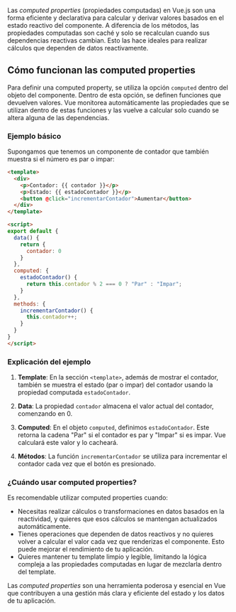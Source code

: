 Las *computed properties* (propiedades computadas) en Vue.js son una forma eficiente y declarativa para calcular y derivar valores basados en el estado reactivo del componente. A diferencia de los métodos, las propiedades computadas son caché y solo se recalculan cuando sus dependencias reactivas cambian. Esto las hace ideales para realizar cálculos que dependen de datos reactivamente.

## Cómo funcionan las computed properties

Para definir una computed property, se utiliza la opción `computed` dentro del objeto del componente. Dentro de esta opción, se definen funciones que devuelven valores. Vue monitorea automáticamente las propiedades que se utilizan dentro de estas funciones y las vuelve a calcular solo cuando se altera alguna de las dependencias.

### Ejemplo básico

Supongamos que tenemos un componente de contador que también muestra si el número es par o impar:

```html
<template>
  <div>
    <p>Contador: {{ contador }}</p>
    <p>Estado: {{ estadoContador }}</p>
    <button @click="incrementarContador">Aumentar</button>
  </div>
</template>

<script>
export default {
  data() {
    return {
      contador: 0
    }
  },
  computed: {
    estadoContador() {
      return this.contador % 2 === 0 ? "Par" : "Impar";
    }
  },
  methods: {
    incrementarContador() {
      this.contador++;
    }
  }
}
</script>
```

### Explicación del ejemplo

1. **Template**: En la sección `<template>`, además de mostrar el contador, también se muestra el estado (par o impar) del contador usando la propiedad computada `estadoContador`.

2. **Data**: La propiedad `contador` almacena el valor actual del contador, comenzando en 0.

3. **Computed**: En el objeto `computed`, definimos `estadoContador`. Este retorna la cadena "Par" si el contador es par y "Impar" si es impar. Vue calculará este valor y lo cacheará.

4. **Métodos**: La función `incrementarContador` se utiliza para incrementar el contador cada vez que el botón es presionado.

### ¿Cuándo usar computed properties?

Es recomendable utilizar computed properties cuando:

- Necesitas realizar cálculos o transformaciones en datos basados en la reactividad, y quieres que esos cálculos se mantengan actualizados automáticamente.
- Tienes operaciones que dependen de datos reactivos y no quieres volver a calcular el valor cada vez que renderizas el componente. Esto puede mejorar el rendimiento de tu aplicación.
- Quieres mantener tu template limpio y legible, limitando la lógica compleja a las propiedades computadas en lugar de mezclarla dentro del template.

Las *computed properties* son una herramienta poderosa y esencial en Vue que contribuyen a una gestión más clara y eficiente del estado y los datos de tu aplicación.
